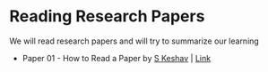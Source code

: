 # Reading Research Papers
We will read research papers and will try to summarize our learning

- Paper 01 - How to Read a Paper by [S Keshav](http://blizzard.cs.uwaterloo.ca/keshav/wiki/index.php/Main_Page) | [Link](http://blizzard.cs.uwaterloo.ca/keshav/home/Papers/data/07/paper-reading.pdf)
